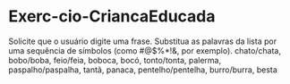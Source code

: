 # Exerc-cio-CriancaEducada
Solicite que o usuário digite uma frase. Substitua as palavras da lista por uma sequência de símbolos (como #@$%*!&amp;, por exemplo).  chato/chata, bobo/boba, feio/feia, boboca, bocó, tonto/tonta, palerma, paspalho/paspalha, tantã, panaca, pentelho/pentelha, burro/burra, besta

